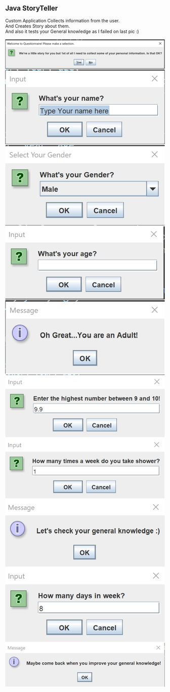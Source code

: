 <!DOCTYPE html>
<html>
<head>
</head>
<body>

<h2>Java StoryTeller</h2>

<div>
Custom Application Collects information from the user.<br>
And Creates Story about them.<br>
And also it tests your General knowledge as I failed on last pic :)<br>
  <br>
</div>
<img src="shot/1.png" alt="Screenshot">
<img src="shot/2.png" alt="Screenshot">
<img src="shot/3.png" alt="Screenshot">
<img src="shot/4.png" alt="Screenshot">
<img src="shot/5.png" alt="Screenshot">
<img src="shot/6.png" alt="Screenshot">
<img src="shot/7.png" alt="Screenshot">
<img src="shot/8.png" alt="Screenshot">
<img src="shot/9.png" alt="Screenshot">
<img src="shot/10.png" alt="Screenshot">
</body>
</html>
